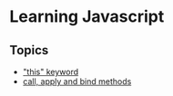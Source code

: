 # Learning Javascript

## Topics

- ["this" keyword](https://github.com/Grewal009/Learning-Javascript/tree/main/this%20keyword)
- [call, apply and bind methods](https://github.com/Grewal009/Learning-Javascript/tree/main/call%2C%20apply%20and%20bind)
